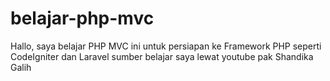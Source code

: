 # belajar-php-mvc
Hallo, saya belajar PHP MVC ini untuk persiapan ke Framework PHP seperti CodeIgniter dan Laravel
sumber belajar saya lewat youtube pak Shandika Galih
